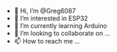 - 👋 Hi, I’m @Greg6087
- 👀 I’m interested in ESP32
- 🌱 I’m currently learning Arduino
- 💞️ I’m looking to collaborate on ...
- 📫 How to reach me ...

<!---
Greg6087/Greg6087 is a ✨ special ✨ repository because its `README.md` (this file) appears on your GitHub profile.
You can click the Preview link to take a look at your changes.
--->
